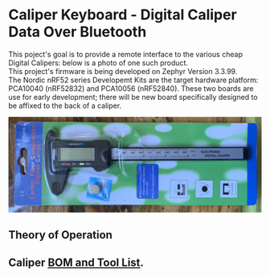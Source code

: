 # Caliper Keyboard - Digital Caliper Data Over Bluetooth

This poject's goal is to provide a remote interface to the various cheap Digital Calipers: below is a photo of one such product.  
This project's firmware is being developed on Zephyr Version 3.3.99.  
The Nordic nRF52 series Developemt Kits are the target hardware platform: PCA10040 (nRF52832) and PCA10056 (nRF52840).
These two boards are use for early development; there will be new board specifically designed to be affixed to the back of a caliper.


![here](https://github.com/foldedtoad/caliper_keyboard/blob/master/images/caliper_product_package.jpg)

## Theory of Operation


## Caliper [BOM and Tool List](../master/CALIPER_BOM_TOOLS.md).
